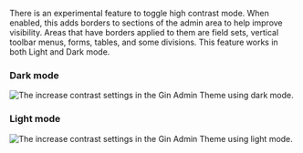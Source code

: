 There is an experimental feature to toggle high contrast mode. When enabled, this adds borders to sections of the admin area to help improve visibility. Areas that have borders applied to them are field sets, vertical toolbar menus, forms, tables, and some divisions. This feature works in both Light and Dark mode.

### Dark mode

![The increase contrast settings in the Gin Admin Theme using dark mode.](https://www.drupal.org/files/increase-contrast-settings-gin-admin-theme-dark-mode_0.png)

### Light mode

![The increase contrast settings in the Gin Admin Theme using light mode.](https://www.drupal.org/files/increase-contrast-settings-gin-admin-theme-light-mode.png)